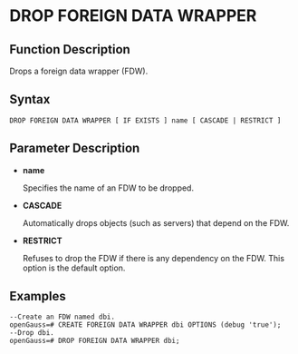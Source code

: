 # DROP FOREIGN DATA WRAPPER

## Function Description

Drops a foreign data wrapper (FDW).

## Syntax

```
DROP FOREIGN DATA WRAPPER [ IF EXISTS ] name [ CASCADE | RESTRICT ]
```

## Parameter Description

-   **name**

    Specifies the name of an FDW to be dropped.

-   **CASCADE**

    Automatically drops objects (such as servers) that depend on the FDW.


-   **RESTRICT**

    Refuses to drop the FDW if there is any dependency on the FDW. This option is the default option.


## Examples

```
--Create an FDW named dbi.
openGauss=# CREATE FOREIGN DATA WRAPPER dbi OPTIONS (debug 'true');
--Drop dbi.
openGauss=# DROP FOREIGN DATA WRAPPER dbi;
```
